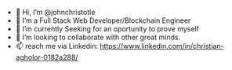 - 👋 Hi, I’m @johnchristotle
- 👀 I’m a Full Stack Web Developer/Blockchain Engineer 
- 🌱 I’m currently Seeking for an oportunity to prove myself
- 💞️ I’m looking to collaborate with other great minds.
- 📫 reach me via Linkedin: https://www.linkedin.com/in/christian-agholor-0182a288/


<!---
johnchristotle/johnchristotle is a ✨ special ✨ repository because its `README.md` (this file) appears on your GitHub profile.
You can click the Preview link to take a look at your changes.
--->
